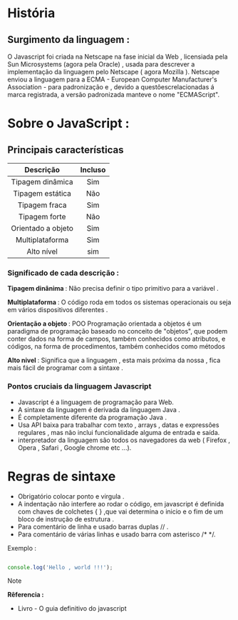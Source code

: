 
# História

## Surgimento da linguagem : 
<p> O Javascript foi criada na Netscape na fase inicial da Web , licensiada pela Sun Microsystems (agora pela Oracle) , usada para descrever a implementação da linguagem pelo Netscape ( agora Mozilla ). Netscape enviou a linguagem para a ECMA - European Computer Manufacturer's Association - para padronização e , devido a questôescrelacionadas á marca registrada, a versão padronizada manteve o nome "ECMAScript". </p>


# Sobre o JavaScript : 

## Principais características 

| Descrição | Incluso | 
|:--:|:--:|
|Tipagem dinâmica | Sim |
|Tipagem estática | Não | 
|Tipagem fraca | Sim |
|Tipagem forte | Não |
|Orientado a objeto | Sim |
|Multiplataforma | Sim |
|Alto nível | sim |

### Significado de cada descrição : 

<strong> Tipagem dinânima </strong> : Não precisa definir o tipo primitivo para a variável . </p> 
<strong>Multiplataforma </strong> : O código roda em todos os sistemas operacionais ou seja em vários dispositivos diferentes . </p> 
<strong> Orientação a objeto </strong> : POO Programação orientada a objetos é um paradigma de programação baseado no conceito de "objetos", que podem conter dados na forma de campos, também conhecidos como atributos, e códigos, na forma de procedimentos, também conhecidos como métodos </p>
<strong> Alto nivel  </strong> : Significa que a linguagem , esta mais próxima da nossa , fica mais fácil de programar com a sintaxe .

### Pontos cruciais da linguagem Javascript

 * Javascript é a linguagem de programação para Web.
 * A sintaxe da linguagem é derivada da linguagem Java .
 * É completamente diferente da programação Java .
 * Usa API baixa para trabalhar com texto , arrays , datas e expressôes regulares , mas não inclui funcionalidade alguma de entrada e saída. 
 * interpretador da linguagem são todos os navegadores da web ( Firefox , Opera , Safari , Google chrome etc ...).

# Regras de sintaxe 

* Obrigatório colocar ponto e virgula .
* A indentação não interfere ao rodar o código, em javascript é definida com chaves de colchetes { } ,que vai determina o inicio e o fim de um bloco de instrução de estrutura .
* Para comentário de linha e usado barras duplas  // .
* Para comentário de várias linhas e usado barra com asterisco /* */. 



Exemplo :

```javascript

console.log('Hello , world !!!');

```

> [!NOTE]
> <strong>Rêferencia : </strong> 
> * Livro - O guia definitivo do javascript
